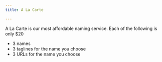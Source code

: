 ```yaml
---
title: A La Carte

---
```


A La Carte is our most affordable naming service. Each of the following is only $20

- 3 names
- 3 taglines for the name you choose
- 3 URLs for the name you choose


